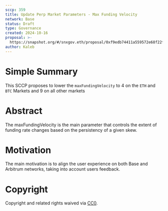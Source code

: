 ```yaml
---
sccp: 359
title: Update Perp Market Parameters - Max Funding Velocity
network: Base
status: Draft
type: Governance
created: 2024-10-16
proposal: >-
  https://snapshot.org/#/snxgov.eth/proposal/0xf9edb74411a559572e68f22f80aa0103530dc4b4bba8d7644b67755307d85d59
author: Kaleb
---
```


# Simple Summary

This SCCP proposes to  lower the `maxFundingVelocity` to 4 on the `ETH` and `BTC` Markets and 9 on all other markets


# Abstract

The maxFundingVelocity is the main parameter that controls the extent of funding rate changes based on the persistency of a given skew.

# Motivation

The main motivation is to align the user experience on both Base and Arbitrum networks, taking into account users feedback.

# Copyright
Copyright and related rights waived via [CC0](https://creativecommons.org/publicdomain/zero/1.0/).
